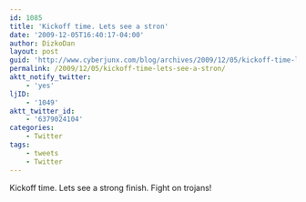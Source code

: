 ```yaml
---
id: 1085
title: 'Kickoff time. Lets see a stron'
date: '2009-12-05T16:40:17-04:00'
author: DizkoDan
layout: post
guid: 'http://www.cyberjunx.com/blog/archives/2009/12/05/kickoff-time-lets-see-a-stron/'
permalink: /2009/12/05/kickoff-time-lets-see-a-stron/
aktt_notify_twitter:
    - 'yes'
ljID:
    - '1049'
aktt_twitter_id:
    - '6379024104'
categories:
    - Twitter
tags:
    - tweets
    - Twitter
---
```


Kickoff time. Lets see a strong finish. Fight on trojans!